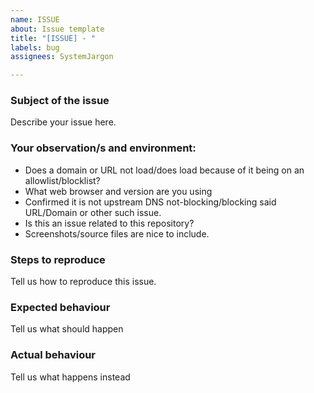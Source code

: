 ```yaml
---
name: ISSUE
about: Issue template
title: "[ISSUE] - "
labels: bug
assignees: SystemJargon

---
```


### Subject of the issue
Describe your issue here. 

### Your observation/s and environment:

* Does a domain or URL not load/does load because of it being on an allowlist/blocklist?
* What web browser and version are you using
* Confirmed it is not upstream DNS not-blocking/blocking said URL/Domain or other such issue.
* Is this an issue related to this repository?
* Screenshots/source files are nice to include.

### Steps to reproduce
Tell us how to reproduce this issue. 

### Expected behaviour
Tell us what should happen

### Actual behaviour
Tell us what happens instead

